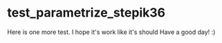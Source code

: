 # test_parametrize_stepik36

Here is one more test. I hope it's work like it's should
Have a good day! :)
